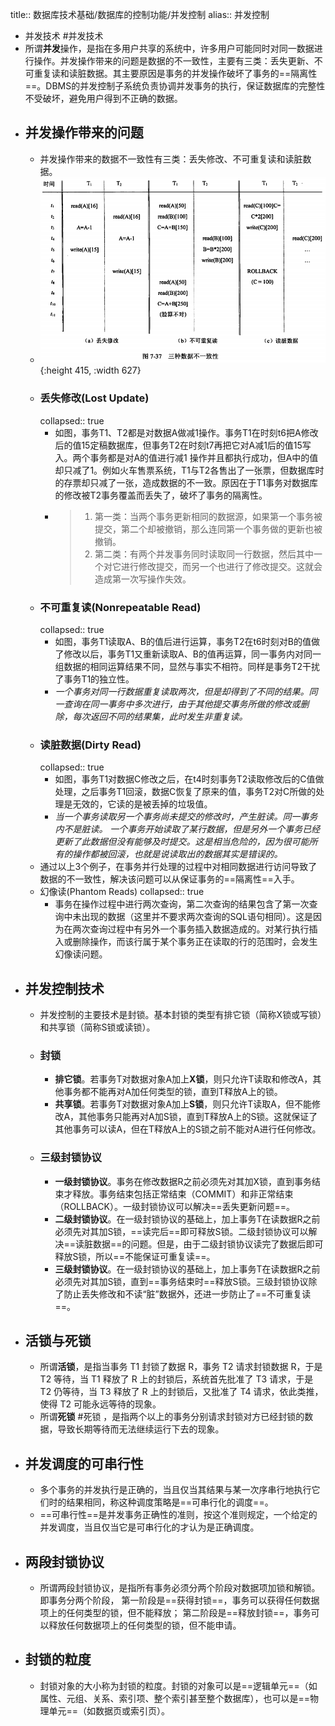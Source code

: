 title:: 数据库技术基础/数据库的控制功能/并发控制
alias:: 并发控制

- 并发技术 #并发技术
- 所谓**并发**操作，是指在多用户共享的系统中，许多用户可能同时对同一数据进行操作。并发操作带来的问题是数据的不一致性，主要有三类：丢失更新、不可重复读和读脏数据。其主要原因是事务的并发操作破坏了事务的==隔离性==。DBMS的并发控制子系统负责协调并发事务的执行，保证数据库的完整性不受破坏，避免用户得到不正确的数据。
- ## 并发操作带来的问题
	- 并发操作带来的数据不一致性有三类：丢失修改、不可重复读和读脏数据。
	- ![image.png](../assets/image_1649130591376_0.png){:height 415, :width 627}
	- ### 丢失修改(Lost Update)
	  collapsed:: true
		- 如图，事务T1、T2都是对数据A做减1操作。事务T1在时刻t6把A修改后的值15定稿数据库，但事务T2在时刻t7再把它对A减1后的值15写入。两个事务都是对A的值进行减1 操作并且都执行成功，但A中的值却只减了1。例如火车售票系统，T1与T2各售出了一张票，但数据库时的存票却只减了一张，造成数据的不一致。原因在于T1事务对数据库的修改被T2事务覆盖而丢失了，破坏了事务的隔离性。
		- > 1. 第一类：当两个事务更新相同的数据源，如果第一个事务被提交，第二个却被撤销，那么连同第一个事务做的更新也被撤销。
		  > 2. 第二类：有两个并发事务同时读取同一行数据，然后其中一个对它进行修改提交，而另一个也进行了修改提交。这就会造成第一次写操作失效。
	- ### 不可重复读(Nonrepeatable Read)
	  collapsed:: true
		- 如图，事务T1读取A、B的值后进行运算，事务T2在t6时刻对B的值做了修改以后，事务T1又重新读取A、B的值再运算，同一事务内对同一组数据的相同运算结果不同，显然与事实不相符。同样是事务T2干扰了事务T1的独立性。
		- _一个事务对同一行数据重复读取两次，但是却得到了不同的结果。同一查询在同一事务中多次进行，由于其他提交事务所做的修改或删除，每次返回不同的结果集，此时发生非重复读。_
	- ### 读脏数据(Dirty Read)
	  collapsed:: true
		- 如图，事务T1对数据C修改之后，在t4时刻事务T2读取修改后的C值做处理，之后事务T1回滚，数据C恢复了原来的值，事务T2对C所做的处理是无效的，它读的是被丢掉的垃圾值。
		- _当一个事务读取另一个事务尚未提交的修改时，产生脏读。同一事务内不是脏读。 一个事务开始读取了某行数据，但是另外一个事务已经更新了此数据但没有能够及时提交。这是相当危险的，因为很可能所有的操作都被回滚，也就是说读取出的数据其实是错误的。_
	- 通过以上3个例子，在事务并行处理的过程中对相同数据进行访问导致了数据的不一致性，解决该问题可以从保证事务的==隔离性==入手。
	- 幻像读(Phantom Reads)
	  collapsed:: true
		- 事务在操作过程中进行两次查询，第二次查询的结果包含了第一次查询中未出现的数据（这里并不要求两次查询的SQL语句相同）。这是因为在两次查询过程中有另外一个事务插入数据造成的。对某行执行插入或删除操作，而该行属于某个事务正在读取的行的范围时，会发生幻像读问题。
- ## 并发控制技术
	- 并发控制的主要技术是封锁。基本封锁的类型有排它锁（简称X锁或写锁）和共享锁（简称S锁或读锁）。
	- ### 封锁
		- **排它锁**。若事务T对数据对象A加上**X锁**，则只允许T读取和修改A，其他事务都不能再对A加任何类型的锁，直到T释放A上的锁。
		- **共享锁**。若事务T对数据对象A加上**S锁**，则只允许T读取A，但不能修改A，其他事务只能再对A加S锁，直到T释放A上的S锁。这就保证了其他事务可以读A，但在T释放A上的S锁之前不能对A进行任何修改。
	- ### 三级封锁协议
		- **一级封锁协议**。事务在修改数据R之前必须先对其加X锁，直到事务结束才释放。事务结束包括正常结束（COMMIT）和非正常结束（ROLLBACK）。一级封锁协议可以解决==丢失更新问题==。
		- **二级封锁协议**。在一级封锁协议的基础上，加上事务T在读数据R之前必须先对其加S锁，==读完后==即可释放S锁。二级封锁协议可以解决==读脏数据==的问题。但是，由于二级封锁协议读完了数据后即可释放S锁，所以==不能保证可重复读==。
		- **三级封锁协议**。在一级封锁协议的基础上，加上事务T在读数据R之前必须先对其加S锁，直到==事务结束时==释放S锁。三级封锁协议除了防止丢失修改和不读“脏”数据外，还进一步防止了==不可重复读==。
- ## 活锁与死锁
	- 所谓**活锁**，是指当事务 T1 封锁了数据 R，事务 T2 请求封锁数据 R，于是 T2 等待，当 T1 释放了 R 上的封锁后，系统首先批准了 T3 请求，于是 T2 仍等待，当 T3 释放了 R 上的封锁后，又批准了 T4 请求，依此类推，使得 T2 可能永远等待的现象。
	- 所谓**死锁** #死锁 ，是指两个以上的事务分别请求封锁对方已经封锁的数据，导致长期等待而无法继续运行下去的现象。
- ## 并发调度的可串行性
	- 多个事务的并发执行是正确的，当且仅当其结果与某一次序串行地执行它们时的结果相同，称这种调度策略是==可串行化的调度==。
	- ==可串行性==是并发事务正确性的准则，按这个准则规定，一个给定的并发调度，当且仅当它是可串行化的才认为是正确调度。
- ## 两段封锁协议
	- 所谓两段封锁协议，是指所有事务必须分两个阶段对数据项加锁和解锁。即事务分两个阶段，
	  第一阶段是==获得封锁==，事务可以获得任何数据项上的任何类型的锁，但不能释放；
	  第二阶段是==释放封锁==，事务可以释放任何数据项上的任何类型的锁，但不能申请。
- ## 封锁的粒度
	- 封锁对象的大小称为封锁的粒度。封锁的对象可以是==逻辑单元==（如属性、元组、关系、索引项、整个索引甚至整个数据库），也可以是==物理单元==（如数据页或索引页）。